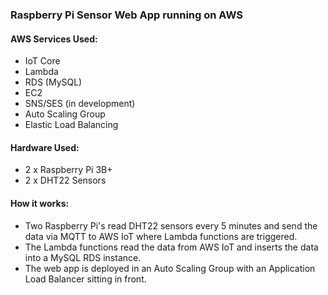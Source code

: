 ### Raspberry Pi Sensor Web App running on AWS

#### AWS Services Used:
- IoT Core
- Lambda
- RDS (MySQL)
- EC2
- SNS/SES (in development)
- Auto Scaling Group
- Elastic Load Balancing

#### Hardware Used:
- 2 x Raspberry Pi 3B+
- 2 x DHT22 Sensors

#### How it works:
- Two Raspberry Pi's read DHT22 sensors every 5 minutes and send the data via MQTT to AWS IoT where Lambda functions are triggered. 
- The Lambda functions read the data from AWS IoT and inserts the data into a MySQL RDS instance.
- The web app is deployed in an Auto Scaling Group with an Application Load Balancer sitting in front.
